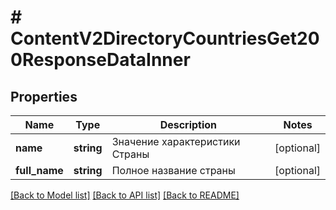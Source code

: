 # # ContentV2DirectoryCountriesGet200ResponseDataInner

## Properties

Name | Type | Description | Notes
------------ | ------------- | ------------- | -------------
**name** | **string** | Значение характеристики Страны | [optional]
**full_name** | **string** | Полное название страны | [optional]

[[Back to Model list]](../../README.md#models) [[Back to API list]](../../README.md#endpoints) [[Back to README]](../../README.md)
